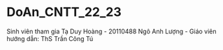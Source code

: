 # DoAn_CNTT_22_23 <br>
Sinh viên tham gia
Tạ Duy Hoàng - 20110488
Ngô Anh Lượng - 
Giáo viên hướng dẫn: ThS Trần Công Tú

